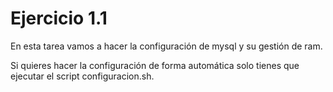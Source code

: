 # Ejercicio 1.1
En esta tarea vamos a hacer la configuración de mysql y su gestión de ram.  

Si quieres hacer la configuración de forma automática solo tienes que ejecutar el script configuracion.sh.
